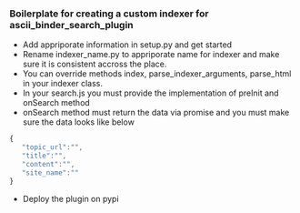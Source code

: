 ### Boilerplate for creating a custom indexer for ascii_binder_search_plugin

- Add appriporate information in setup.py and get started
- Rename indexer_name.py to appriporate name for indexer and make sure it is consistent accross the place.
- You can override methods index, parse_indexer_arguments, parse_html in your indexer class.
- In your search.js you must provide the implementation of preInit and onSearch method
- onSearch method must return the data via promise and you must make sure the data looks like below

``` javascript
{
   "topic_url":"",
   "title":"",
   "content":"",
   "site_name":""
}
```

- Deploy the plugin on pypi
